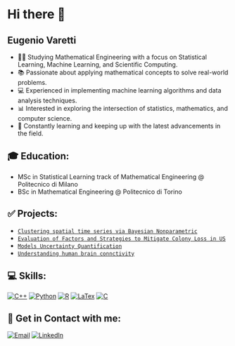 # Hi there 👋

<!--
**eugeniovaretti/eugeniovaretti** is a ✨ _special_ ✨ repository because its `README.md` (this file) appears on your GitHub profile.

Here are some ideas to get you started:

- 🔭 I’m currently working on ...
- 🌱 I’m currently learning ...
- 👯 I’m looking to collaborate on ...
- 🤔 I’m looking for help with ...
- 💬 Ask me about ...
- 📫 How to reach me: ...
- 😄 Pronouns: ...
- ⚡ Fun fact: ...
-->
## Eugenio Varetti
- 👨‍🎓 Studying Mathematical Engineering with a focus on Statistical Learning, Machine Learning, and Scientific Computing.
- 📚 Passionate about applying mathematical concepts to solve real-world problems.
- 💻 Experienced in implementing machine learning algorithms and data analysis techniques.
- 📊 Interested in exploring the intersection of statistics, mathematics, and computer science.
- 🚀 Constantly learning and keeping up with the latest advancements in the field.

## 🎓 Education: 
- MSc in Statistical Learning track of Mathematical Engineering @ Politecnico di Milano
- BSc in Mathematical Engineering @ Politecnico di Torino

## ✅ Projects:
- [`Clustering spatial time series via Bayesian Nonparametric`](https://github.com/eugeniovaretti/PM10_BAYESIAN)
- [`Evaluation of Factors and Strategies to Mitigate Colony Loss in US`](https://github.com/eugeniovaretti/honeybeehealth)
- [`Models Uncertainty Quantification`](https://github.com/eugeniovaretti/compstat_uq)
- [`Understanding human brain connctivity`](https://github.com/eugeniovaretti/AS_BIPOLAR)

## 💻 Skills:
[![C++](https://img.shields.io/badge/C%2B%2B-00599C?style=for-the-badge&logo=c%2B%2B&logoColor=white)]() 
[![Python](https://img.shields.io/badge/Python-FFD43B?style=for-the-badge&logo=python&logoColor=blue)]()
[![R](https://img.shields.io/badge/R-276DC3?style=for-the-badge&logo=r&logoColor=white)]() 
[![LaTex](https://img.shields.io/badge/LaTeX-47A141?style=for-the-badge&logo=LaTeX&logoColor=white)]()
[![C](	https://img.shields.io/badge/C-00599C?style=for-the-badge&logo=c&logoColor=white)]() 

## 🔗 Get in Contact with me:  
[![Email](https://img.shields.io/badge/Gmail-D14836?style=for-the-badge&logo=gmail&logoColor=white)](mailto:eugenio.varetti@mail.polimi.it) 
[![LinkedIn](https://img.shields.io/badge/LinkedIn-0077B5?style=for-the-badge&logo=linkedin&logoColor=white)](https://www.linkedin.com/in/eugenio-varetti/)

